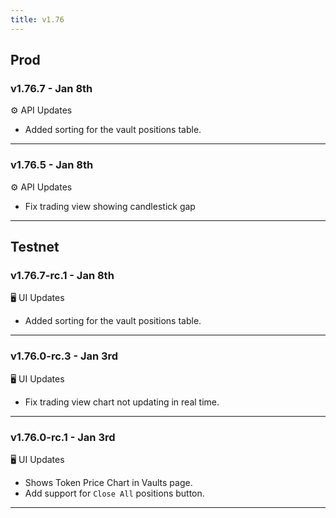 ```yaml
---
title: v1.76
---
```


## Prod
### v1.76.7 - Jan 8th

⚙️ API Updates
* Added sorting for the vault positions table.

---
### v1.76.5 - Jan 8th

⚙️ API Updates
* Fix trading view showing candlestick gap

---


## Testnet
### v1.76.7-rc.1 - Jan 8th

🖥️  UI Updates
* Added sorting for the vault positions table.
---

### v1.76.0-rc.3 - Jan 3rd

🖥️  UI Updates
* Fix trading view chart not updating in real time.
---

### v1.76.0-rc.1 - Jan 3rd

🖥️  UI Updates
* Shows Token Price Chart in Vaults page.
* Add support for `Close All` positions button.
---
